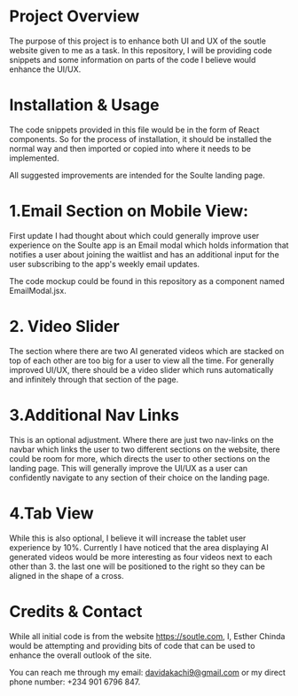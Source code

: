 # Project Overview
The purpose of this project is to enhance both UI and UX of the soutle website given to me as a task. In this repository, I will be providing code snippets and some information on parts of the code I believe would  enhance the UI/UX.

# Installation & Usage
The code snippets provided in this file would be in the form of React components. So for the process of installation, it should be installed the normal way and then imported or copied into where it needs to be implemented.

All suggested improvements are intended for the Soulte landing page.

# 1.Email Section on Mobile View:
First update I had thought about which could generally improve user experience on the Soulte app is an Email modal which holds information that notifies a user about joining the waitlist and has an additional input for the user subscribing to the app's weekly email updates. 

The code mockup could be found in this repository as a component named EmailModal.jsx.

# 2. Video Slider
The section where there are two AI generated videos which are stacked on top of each other are too big for a user to view all the time. For generally improved UI/UX, there should be a video slider which runs automatically and infinitely through that section of the page.

# 3.Additional Nav Links
This is an optional adjustment. Where there are just two nav-links on the navbar which links the user to two different sections on the website, there could be room for more, which directs the user to other sections on the landing page. This will generally improve the UI/UX as a user can confidently navigate to any section of their choice on the landing page.

# 4.Tab View
While this is also optional, I believe it will increase the tablet user experience by 10%. Currently I have noticed that the area displaying AI generated videos would be more interesting as four videos next to each other than 3. the last one will be positioned to the right so they can be aligned in the shape of a cross.

# Credits & Contact
While all initial code is from the website https://soutle.com, I, Esther Chinda would be attempting and providing bits of code that can be used to enhance the overall outlook of the site.

You can reach me through my email: davidakachi9@gmail.com or my direct phone number: +234 901 6796 847.
